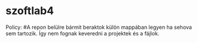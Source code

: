 szoftlab4
=========

Policy:
#A repon belülre bármit beraktok külön mappában legyen ha sehova sem tartozik. Így nem fognak keveredni a projektek és a fájlok.
 
